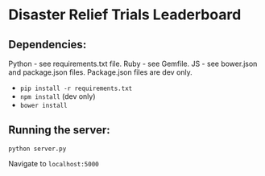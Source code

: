 Disaster Relief Trials Leaderboard
=================

Dependencies:
-------------
Python - see requirements.txt file.
Ruby - see Gemfile.
JS - see bower.json and package.json files.  Package.json files are dev only.

* `pip install -r requirements.txt`
* `npm install` (dev only)
* `bower install`


Running the server:
-------------------
`python server.py`

Navigate to `localhost:5000`
